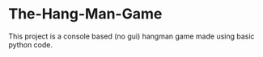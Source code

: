 # The-Hang-Man-Game
This project is a console based (no gui) hangman game made using basic python code.
